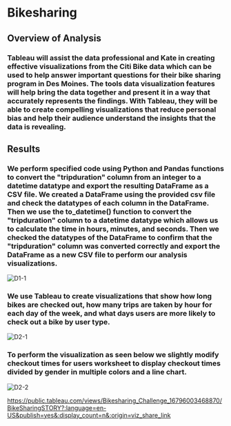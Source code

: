 # Bikesharing

## Overview of Analysis
### Tableau will assist the data professional and Kate in creating effective visualizations from the Citi Bike data which can be used to help answer important questions for their bike sharing program in Des Moines. The tools data visualization features will help bring the data together and present it in a way that accurately represents the findings. With Tableau, they will be able to create compelling visualizations that reduce personal bias and help their audience understand the insights that the data is revealing.

## Results
### We perform specified code using Python and Pandas functions to convert the "tripduration" column from an integer to a datetime datatype and export the resulting DataFrame as a CSV file. We created a DataFrame using the provided csv file and check the datatypes of each column in the DataFrame. Then we use the to_datetime() function to convert the "tripduration" column to a datetime datatype which allows us to calculate the time in hours, minutes, and seconds. Then we checked the datatypes of the DataFrame to confirm that the "tripduration" column was converted correctly and export the DataFrame as a new CSV file to perform our analysis visualizations.
![D1-1](https://user-images.githubusercontent.com/118647523/227394804-71eb754b-4ddc-4d15-ad19-6d0ed9122993.png)

### We use Tableau to create visualizations that show how long bikes are checked out, how many trips are taken by hour for each day of the week, and what days users are more likely to check out a bike by user type.
![D2-1](https://user-images.githubusercontent.com/118647523/227396076-133f6265-2a79-4647-81f4-f303c071ba5b.png)

### To perform the visualization as seen below we slightly modify checkout times for users worksheet to display checkout times divided by gender in multiple colors and a line chart. 
![D2-2](https://user-images.githubusercontent.com/118647523/227397832-235b6da5-5e59-45d6-9938-1d332d854663.png)

https://public.tableau.com/views/Bikesharing_Challenge_16796003468870/BikeSharingSTORY?:language=en-US&publish=yes&:display_count=n&:origin=viz_share_link
 
